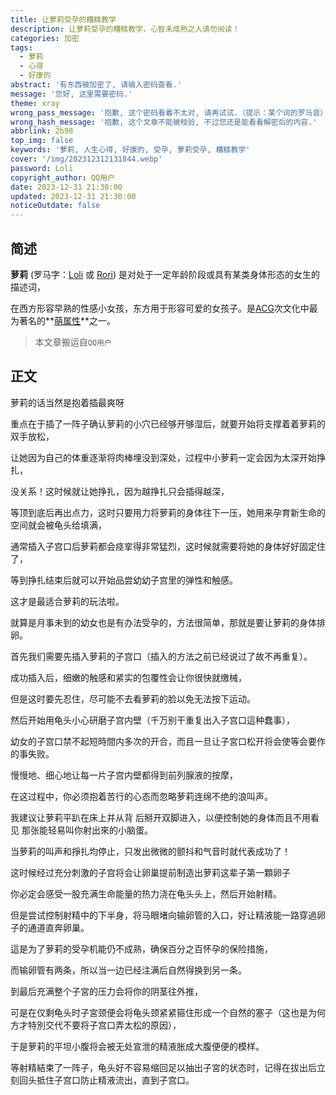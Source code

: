 ```yaml
---
title: 让萝莉受孕的糟糕教学
description: 让萝莉受孕的糟糕教学，心智未成熟之人请勿阅读！
categories: 加密
tags:
  - 萝莉
  - 心得
  - 好康的
abstract: '有东西被加密了, 请输入密码查看.'
message: '您好, 这里需要密码.'
theme: xray
wrong_pass_message: '抱歉, 这个密码看着不太对, 请再试试.（提示：某个词的罗马音）'
wrong_hash_message: '抱歉, 这个文章不能被校验, 不过您还是能看看解密后的内容.'
abbrlink: 2b98
top_img: false
keywords: '萝莉, 人生心得, 好康的, 受孕, 萝莉受孕, 糟糕教学'
cover: '/img/202312312131844.webp'
password: Loli
copyright_author: QQ用户
date: 2023-12-31 21:30:00
updated: 2023-12-31 21:30:00
noticeOutdate: false
---
```


## 简述

**萝莉** (罗马字：[Loli](https://en.wikipedia.org/wiki/Loli) 或 [Rori](https://en.wikipedia.org/wiki/Rori)) 是对处于一定年龄阶段或具有某类身体形态的女生的描述词，

在西方形容早熟的性感小女孩，东方用于形容可爱的女孩子。是[ACG](https://zh.moegirl.org.cn/ACG)次文化中最为著名的**[萌属性](https://zh.moegirl.org.cn/萌属性)**之一。

> 本文章搬运自`QQ用户`

## 正文

萝莉的话当然是抱着插最爽呀

重点在于插了一阵子确认萝莉的小穴已经够开够湿后，就要开始将支撑着着萝莉的双手放松，

让她因为自己的体重逐渐将肉棒埋没到深处，过程中小萝莉一定会因为太深开始挣扎，

没关系！这时候就让她挣扎，因为越挣扎只会插得越深，

等顶到底后再出点力，这时只要用力将萝莉的身体往下一压，她用来孕育新生命的空间就会被龟头给填满，

通常插入子宫口后萝莉都会痉挛得非常猛烈，这时候就需要将她的身体好好固定住了，

等到挣扎结束后就可以开始品尝幼幼子宫里的弹性和触感。

这才是最适合萝莉的玩法啦。

就算是月事未到的幼女也是有办法受孕的，方法很简单，那就是要让萝莉的身体排卵。

首先我们需要先插入萝莉的子宫口（插入的方法之前已经说过了故不再重复）。

成功插入后，细嫩的触感和紧实的包覆性会让你很快就缴械，

但是这时要先忍住，尽可能不去看萝莉的脸以免无法按下运动。

然后开始用龟头小心研磨子宫内壁（千万别干重复出入子宫口這种蠢事），

幼女的子宫口禁不起短時間内多次的开合，而且一旦让子宮口松开将会使等会要作的事失败。

慢慢地、细心地让每一片子宫内壁都得到前列腺液的按摩，

在这过程中，你必须抱着苦行的心态而忽略萝莉连绵不绝的浪叫声。

我建议让萝莉平趴在床上并从背 后掰开双脚进入，以便控制她的身体而且不用看见 那张能轻易叫你射出來的小脑蛋。

当萝莉的叫声和掙扎均停止，只发出微微的颤抖和气音时就代表成功了！

这时候经过充分刺激的子宫将会让卵巢提前制造出萝莉这辈子第一顆卵子

你必定会感受一股充满生命能量的热力浇在龟头头上，然后开始射精。

但是尝试控制射精中的下半身，将马眼堵向输卵管的入口，好让精液能一路穿過卵子的通道直奔卵巢。

這是为了萝莉的受孕机能仍不成熟，确保百分之百怀孕的保险措施，

而输卵管有两条，所以当一边已经注满后自然得换到另一条。

到最后充满整个子宮的压力会将你的阴茎往外推，

可是在仅剩龟头时子宮颈便会将龟头颈紧紧箍住形成一个自然的塞子（这也是为何方才特別交代不要将子宫口弄太松的原因），

于是萝莉的平坦小腹将会被无处宣泄的精液胀成大腹便便的模样。

等射精結束了一阵子，龟头好不容易缩回足以抽出子宮的状态时，记得在拔出后立刻回头抵住子宫口防止精液流出，直到子宫口。
